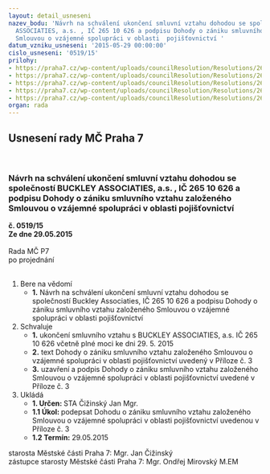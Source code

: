 ```yaml
---
layout: detail_usneseni
nazev_bodu: 'Návrh na schválení ukončení smluvní vztahu dohodou se společností BUCKLEY
  ASSOCIATIES, a.s. , IČ 265 10 626 a podpisu Dohody o zániku smluvního vztahu založeného
  Smlouvou o vzájemné spolupráci v oblasti  pojišťovnictví '
datum_vzniku_usneseni: '2015-05-29 00:00:00'
cislo_usneseni: '0519/15'
prilohy:
- https://praha7.cz/wp-content/uploads/councilResolution/Resolutions/26330/32-15-%c4%8d.1-dzdoc.doc
- https://praha7.cz/wp-content/uploads/councilResolution/Resolutions/26330/32-15-vypisbuckley.pdf
- https://praha7.cz/wp-content/uploads/councilResolution/Resolutions/26330/32-15-dohoda_o_z%c3%a1niku_smluvn%c3%adho_vztahu_-_rada.doc
- https://praha7.cz/wp-content/uploads/councilResolution/Resolutions/26330/32-15-smlouvy_buckley.pdf
- https://praha7.cz/wp-content/uploads/councilResolution/Resolutions/26330/32-15-pln%c3%a1moc-buckley.pdf
organ: rada
---
```

<div id="ucUsn_pList" class="usn">
	<span><h2>Usnesení rady MČ Praha 7 </h2>
<br></span><div class="standBody">
<span><h3>Návrh na schválení ukončení smluvní vztahu dohodou se společností BUCKLEY ASSOCIATIES, a.s. , IČ 265 10 626 a podpisu Dohody o zániku smluvního vztahu založeného Smlouvou o vzájemné spolupráci v oblasti  pojišťovnictví </h3></span><div class="center">
		<strong>č. 0519/15</strong><br>
	</div>
<div class="center">
		<strong>Ze dne 29.05.2015</strong><br><br>
	</div>Rada MČ P7<br> po projednání<br><br><ol>
<li>Bere na vědomí<ul><li>
<strong>1.</strong> Návrh na schválení ukončení smluvní vztahu dohodou se společností Buckley Associaties, IČ 265 10 626 a podpisu Dohody o zániku smluvního vztahu založeného Smlouvou o vzájemné spolupráci v oblasti  pojišťovnictví </li></ul>
</li>
<li>Schvaluje<ul>
<li>
<strong>1.</strong> ukončení smluvního vztahu s BUCKLEY ASSOCIATIES, a.s. IČ 265 10 626 včetně plné moci ke dni 29. 5. 2015</li>
<li>
<strong>2.</strong> text Dohody o zániku smluvního vztahu založeného Smlouvou o vzájemné spolupráci v oblasti pojišťovnictví uvedený v Příloze č. 3</li>
<li>
<strong>3.</strong> uzavření a podpis Dohody o zániku smluvního vztahu založeného Smlouvou  o vzájemné spolupráci v oblasti pojišťovnictví uvedené v Příloze č. 3</li>
</ul>
</li>
<li>Ukládá<ul>
<li>
<strong>1. Určen: </strong>STA Čižinský Jan Mgr.</li>
<li>
<strong>1.1 Úkol: </strong>podepsat Dohodu o zániku smluvního vztahu založeného Smlouvou  o vzájemné spolupráci v oblasti pojišťovnictví uvedenou v Příloze č. 3</li>
<li>
<strong>1.2 Termín: </strong>29.05.2015</li>
</ul>
</li>
</ol>starosta Městské části Praha 7: Mgr. Jan Čižinský<br>zástupce starosty Městské části Praha 7: Mgr. Ondřej Mirovský M.EM 
</div>
</div>